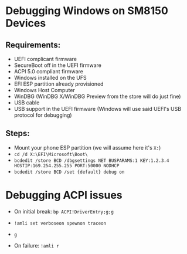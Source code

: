 # Debugging Windows on SM8150 Devices

## Requirements:

- UEFI complicant firmware
- SecureBoot off in the UEFI firmware
- ACPI 5.0 compliant firmware
- Windows installed on the UFS
- EFI ESP partition already provisioned
- Windows Host Computer
- WinDBG (WinDBG X/WinDBG Preview from the store will do just fine)
- USB cable
- USB support in the UEFI firmware (Windows will use said UEFI's USB protocol for debugging)

## Steps:

- Mount your phone ESP partition (we will assume here it's ```X:```)
- ```cd /d X:\EFI\Microsoft\Boot\```
- ```bcdedit /store BCD /dbgsettings NET BUSPARAMS:1 KEY:1.2.3.4 HOSTIP:169.254.255.255 PORT:50000 NODHCP```
- ```bcdedit /store BCD /set {default} debug on```

# Debugging ACPI issues

- On initial break: ```bp ACPI!DriverEntry;g;g```
- ```!amli set verboseon spewnon traceon```
- ```g```

- On failure: ```!amli r```
